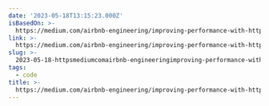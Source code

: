 ```yaml
---
date: '2023-05-18T13:15:23.000Z'
isBasedOn: >-
  https://medium.com/airbnb-engineering/improving-performance-with-http-streaming-ba9e72c66408
link: >-
  https://medium.com/airbnb-engineering/improving-performance-with-http-streaming-ba9e72c66408
slug: >-
  2023-05-18-httpsmediumcomairbnb-engineeringimproving-performance-with-http-streaming-ba9e72c66408
tags:
  - code
title: >-
  https://medium.com/airbnb-engineering/improving-performance-with-http-streaming-ba9e72c66408
---
```


